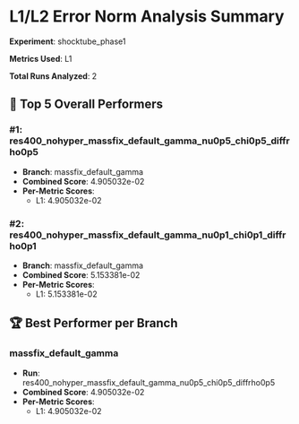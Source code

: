 # L1/L2 Error Norm Analysis Summary

**Experiment**: shocktube_phase1

**Metrics Used**: L1

**Total Runs Analyzed**: 2

## 🥇 Top 5 Overall Performers

### #1: res400_nohyper_massfix_default_gamma_nu0p5_chi0p5_diffrho0p5
- **Branch**: massfix_default_gamma
- **Combined Score**: 4.905032e-02
- **Per-Metric Scores**:
  - L1: 4.905032e-02

### #2: res400_nohyper_massfix_default_gamma_nu0p1_chi0p1_diffrho0p1
- **Branch**: massfix_default_gamma
- **Combined Score**: 5.153381e-02
- **Per-Metric Scores**:
  - L1: 5.153381e-02

## 🏆 Best Performer per Branch

### massfix_default_gamma
- **Run**: res400_nohyper_massfix_default_gamma_nu0p5_chi0p5_diffrho0p5
- **Combined Score**: 4.905032e-02
- **Per-Metric Scores**:
  - L1: 4.905032e-02

